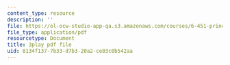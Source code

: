 ```yaml
---
content_type: resource
description: ''
file: https://ol-ocw-studio-app-qa.s3.amazonaws.com/courses/6-451-principles-of-digital-communication-ii-spring-2005/8134f1377b33d7b320a2ce03c0b542aa_520074.pdf
file_type: application/pdf
resourcetype: Document
title: 3play pdf file
uid: 8134f137-7b33-d7b3-20a2-ce03c0b542aa
---
```

